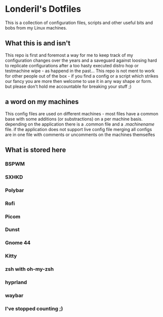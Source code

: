 # Londeril's Dotfiles

This is a collection of configuration files, scripts and other useful bits and bobs from my Linux machines.

## What this is and isn't

This repo is first and foremost a way for me to keep track of my configuration changes over the years and a saveguard against loosing hard to replicate configurations after a too hasty executed distro hop or testmachine wipe - as happend in the past...
This repo is not ment to work for other people out of the box - if you find a config or a script which strikes our fancy you are more then welcome to use it in any way shape or form. but please don't hold me accountable for breaking your stuff ;)

## a word on my machines

This config files are used on different machines - most files have a common base with some additions (or substractions) on a per machine basis. depending on the application there is a .common file and a ._machinename_ file. if the application does not support live config file merging all configs are in one file with comments or uncomments on the machines themselfes

## What is stored here

### BSPWM

### SXHKD

### Polybar

### Rofi

### Picom

### Dunst

### Gnome 44

### Kitty

### zsh with oh-my-zsh

### hyprland

### waybar

### I've stopped counting ;) 
